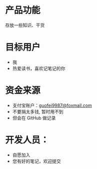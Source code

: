 # 产品功能
存放一些知识、干货


# 目标用户
- 我
- 热爱读书，喜欢记笔记的你

# 资金来源
- 支付宝账户：guofei9987@foxmail.com
- 不要捐太多钱, 暂时用不到
- 但会在 GitHub 做记录

# 开发人员：
- 自愿加入
- 您有好的笔记，欢迎提交
